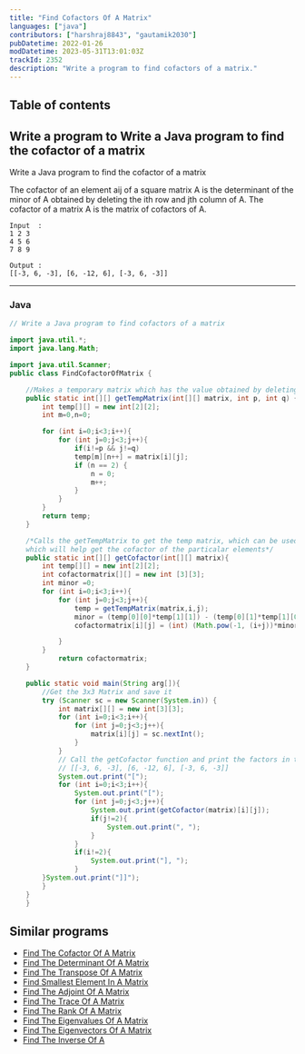 ```yaml
---
title: "Find Cofactors Of A Matrix"
languages: ["java"]
contributors: ["harshraj8843", "gautamik2030"]
pubDatetime: 2022-01-26
modDatetime: 2023-05-31T13:01:03Z
trackId: 2352
description: "Write a program to find cofactors of a matrix."
---
```


## Table of contents

## Write a program to Write a Java program to find the cofactor of a matrix

Write a Java program to find the cofactor of a matrix

The cofactor of an element aij of a square matrix A is the determinant of the minor of A obtained by deleting the ith row and jth column of A. The cofactor of a matrix A is the matrix of cofactors of A.

```
Input  :
1 2 3
4 5 6
7 8 9

Output :
[[-3, 6, -3], [6, -12, 6], [-3, 6, -3]]

```

---

### Java

```java
// Write a Java program to find cofactors of a matrix

import java.util.*;
import java.lang.Math;

import java.util.Scanner;
public class FindCofactorOfMatrix {

    //Makes a temporary matrix which has the value obtained by deleting the ith row and jth column of the given Matrix.
	public static int[][] getTempMatrix(int[][] matrix, int p, int q) {
        int temp[][] = new int[2][2];
        int m=0,n=0;

        for (int i=0;i<3;i++){
            for (int j=0;j<3;j++){
                if(i!=p && j!=q)
                temp[m][n++] = matrix[i][j];
                if (n == 2) {
                    n = 0;
                    m++;
                }
            }
        }
        return temp;
    }

    /*Calls the getTempMatrix to get the temp matrix, which can be used to calculate the minor value,
    which will help get the cofactor of the particalar elements*/
    public static int[][] getCofactor(int[][] matrix){
        int temp[][] = new int[2][2];
        int cofactormatrix[][] = new int [3][3];
        int minor =0;
        for (int i=0;i<3;i++){
            for (int j=0;j<3;j++){
                temp = getTempMatrix(matrix,i,j);
                minor = (temp[0][0]*temp[1][1]) - (temp[0][1]*temp[1][0]);
                cofactormatrix[i][j] = (int) (Math.pow(-1, (i+j))*minor);

            }
        }
            return cofactormatrix;
    }

    public static void main(String arg[]){
        //Get the 3x3 Matrix and save it
        try (Scanner sc = new Scanner(System.in)) {
            int matrix[][] = new int[3][3];
            for (int i=0;i<3;i++){
                for (int j=0;j<3;j++){
                    matrix[i][j] = sc.nextInt();
                }
            }
            // Call the getCofactor function and print the factors in the following manner:
            // [[-3, 6, -3], [6, -12, 6], [-3, 6, -3]]
            System.out.print("[");
            for (int i=0;i<3;i++){
                System.out.print("[");
                for (int j=0;j<3;j++){
                    System.out.print(getCofactor(matrix)[i][j]);
                    if(j!=2){
                        System.out.print(", ");
                    }
                }
                if(i!=2){
                    System.out.print("], ");
                }
        }System.out.print("]]");
        }
    }
	}
```

## Similar programs

- [Find The Cofactor Of A Matrix](/program/find-the-cofactor-of-a-matrix)
- [Find The Determinant Of A Matrix](/program/find-the-determinant-of-a-matrix)
- [Find The Transpose Of A Matrix](/program/find-the-transpose-of-a-matrix)
- [Find Smallest Element In A Matrix](/program/find-smallest-element-in-a-matrix)
- [Find The Adjoint Of A Matrix](/program/find-the-adjoint-of-a-matrix)
- [Find The Trace Of A Matrix](/program/find-the-trace-of-a-matrix)
- [Find The Rank Of A Matrix](/program/find-the-rank-of-a-matrix)
- [Find The Eigenvalues Of A Matrix](/program/find-the-eigenvalues-of-a-matrix)
- [Find The Eigenvectors Of A Matrix](/program/find-the-eigenvectors-of-a-matrix)
- [Find The Inverse Of A](/program/find-the-inverse-of-a)
